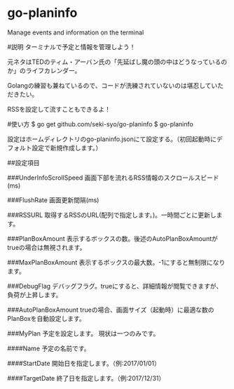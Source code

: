 # go-planinfo
 Manage events and information on the terminal


#説明
ターミナルで予定と情報を管理しよう！


元ネタはTEDのティム・アーバン氏の「先延ばし魔の頭の中はどうなっているのか」のライフカレンダー。


Golangの練習も兼ねているので、コードが洗練されていないのは堪忍していただきたい。


RSSを設定して流すこともできるよ！


#使い方
$ go get github.com/seki-syo/go-planinfo
$ go-planinfo


設定はホームディレクトリのgo-planinfo.jsonにて設定する。（初回起動時にデフォルト設定で新規作成します。）


##設定項目

###UnderInfoScrollSpeed
画面下部を流れるRSS情報のスクロールスピード(ms)

###FlushRate
画面更新間隔(ms)

###RSSURL
取得するRSSのURL(配列で指定します。)。一時間ごとに更新します。

###PlanBoxAmount
表示するボックスの数。後述のAutoPlanBoxAmountがtrueの場合は無視されます。

###MaxPlanBoxAmount
表示するボックスの最大数。-1にすると無制限になります。

###DebugFlag
デバッグフラグ。trueにすると、詳細情報が閲覧できますが、負荷が上昇します。

###AutoPlanBoxAmount
trueの場合、画面サイズ（起動時）に最適な数のPlanBoxを自動設定します。

###MyPlan
予定を設定します。
現状は一つのみです。

####Name
予定の名前です。

####StartDate
開始日を指定します。（例:2017/01/01）

####TargetDate
終了日を指定します。（例:2017/12/31）

